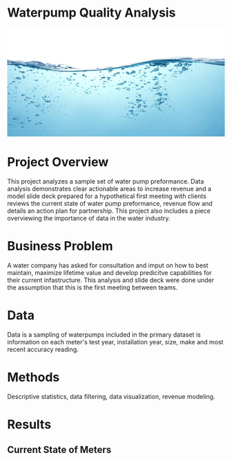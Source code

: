 # Waterpump Quality Analysis 

<p align="center">
  <img width="850" height="250" src="/water.jpeg">
</p>
 

# Project Overview
This project analyzes a sample set of water pump preformance. Data analysis demonstrates clear actionable areas to increase revenue and a model slide deck prepared for a hypothetical first meeting with clients reviews the current state of water pump preformance, revenue flow and details an action plan for partnership. This project also includes a piece overviewing the importance of data in the water industry. 

# Business Problem
A water company has asked for consultation and imput on how to best maintain, maximize lifetime value and develop predicitve capabilities for their current infastructure. This analysis and slide deck were done under the assumption that this is the first meeting between teams. 

# Data  
Data is a sampling of waterpumps included in the primary dataset is information on each meter's test year, installation year, size, make and most recent accuracy reading.

# Methods  
Descriptive statistics, data filtering, data visualization, revenue modeling. 

# Results 

## Current State of Meters 
